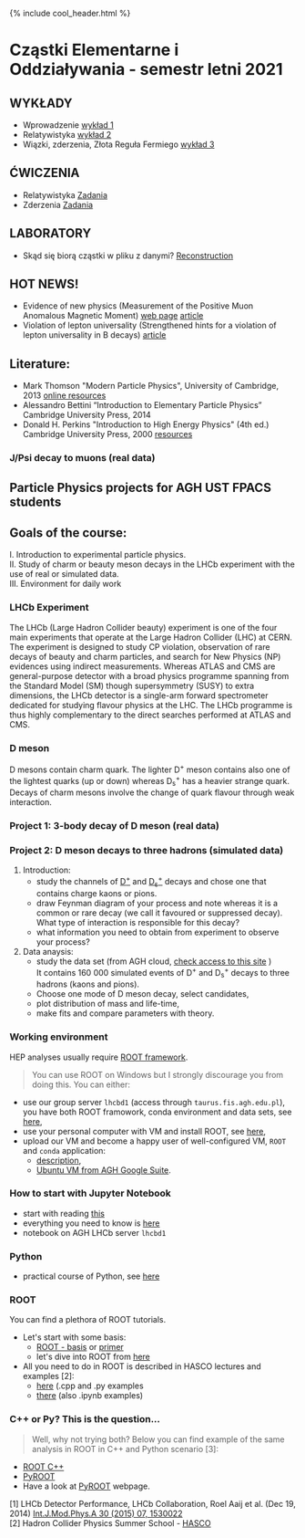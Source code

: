 {% include cool_header.html %}
# Cząstki Elementarne i Oddziaływania - semestr letni 2021
## WYKŁADY
- Wprowadzenie [wykład 1](Files/wyklad_1_Introduction.pdf)
- Relatywistyka [wykład 2](Files/wyklad_2_relatywistyka.pdf)
- Wiązki, zderzenia, Złota Reguła Fermiego [wykład 3](Files/wyklad_3_zderzeniaFGR.pdf)
## ĆWICZENIA
- Relatywistyka [Zadania](Files/Zadania_1.pdf)
- Zderzenia [Zadania](Files/Zadania_2.pdf)
## LABORATORY
- Skąd się biorą cząstki w pliku z danymi? [Reconstruction](Files/LAB_reconstruction.pptx)

## HOT NEWS!
- Evidence of new physics (Measurement of the Positive Muon Anomalous Magnetic Moment) [web page](https://news.fnal.gov/2021/04/first-results-from-fermilabs-muon-g-2-experiment-strengthen-evidence-of-new-physics/) [article](Papers/muong2.pdf)
- Violation of lepton universality (Strengthened hints for a violation of lepton universality in B decays) [article](https://arxiv.org/abs/2103.11769)

## Literature:
- Mark Thomson "Modern Particle Physics", University of Cambridge, 2013 [online resources](https://www.hep.phy.cam.ac.uk/~thomson/MPP/ModernParticlePhysics.html)
- Alessandro Bettini “Introduction to Elementary Particle Physics”  Cambridge University Press, 2014
- Donald H. Perkins "Introduction to High Energy Physics" (4th ed.) Cambridge University Press, 2000 [resources](doi:10.1017/CBO9780511809040)

### J/Psi decay to muons (real data) 


## Particle Physics projects for AGH UST FPACS students
## Goals of the course:
   I. Introduction to experimental particle physics. <br>
   II. Study of charm or beauty meson decays in the LHCb experiment with the use of real or simulated data. <br>
   III. Environment for daily work

### LHCb Experiment 
The LHCb (Large Hadron Collider beauty) experiment is one of the four main experiments that operate at the Large Hadron Collider (LHC) at CERN. The experiment is designed to study CP violation, observation of rare decays of beauty and charm particles, and search for New Physics (NP) evidences using indirect measurements. Whereas ATLAS and CMS are general-purpose detector with a broad physics programme spanning from the Standard Model (SM) though supersymmetry (SUSY) to extra dimensions, the LHCb detector is a single-arm forward spectrometer dedicated for studying flavour physics at the LHC. The LHCb programme is thus highly complementary to the direct searches performed at ATLAS and CMS. 

### D meson
D mesons contain charm quark. The lighter D<sup>+</sup> meson contains also one of the lightest quarks (up or down) whereas D<sub>s</sub><sup>+</sup> has a heavier strange quark. Decays of charm mesons involve the change of quark flavour through weak interaction. 

### Project 1: 3-body decay of D meson (real data)

### Project 2: D meson decays to three hadrons (simulated data)
1. Introduction:
   - study the channels of [D<sup>+</sup>](https://pdglive.lbl.gov/Particle.action?init=0&node=S031&home=MXXX035#decayclump_F) and [D<sub>s</sub><sup>+</sup>](https://pdglive.lbl.gov/Particle.action?init=0&node=S034&home=MXXX040#decayclump_A) decays and chose one that contains charge kaons or pions. 
   - draw Feynman diagram of your process and note whereas it is a common or rare decay (we call it favoured or suppressed decay). What type of interaction is responsible for this decay?
   - what information you need to obtain from experiment to observe your process?
2. Data anaysis:
   - study the data set (from AGH cloud, [check access to this site](https://dysk.agh.edu.pl/s/cQ6wLsdCxRjFpa4) ) <br> 
   It contains 160 000 simulated events of D<sup>+</sup> and D<sub>s</sub><sup>+</sup> decays to three hadrons (kaons and pions). 
   - Choose one mode of D meson decay, select candidates,
   - plot distribution of mass and life-time,
   - make fits and compare parameters with theory.
   

### Working environment 
HEP analyses usually require [ROOT framework](https://root.cern/). 
> You can use ROOT on Windows but I strongly discourage you from doing this. 
> You can either:
- use our group server `lhcbd1` (access through `taurus.fis.agh.edu.pl`), you have both ROOT framowork, conda environment and data sets, see [here](lhcbd1.md),
- use your personal computer with VM and install ROOT, see [here](https://root.cern/install/),
- upload our VM and become a happy user of well-configured VM, `ROOT` and `conda` application:<br>
   - [description](https://indico.fis.agh.edu.pl/event/1/contributions/88/attachments/62/102/Hands-on-WorkEnv.pdf),<br>
   - [Ubuntu VM from AGH Google Suite](https://drive.google.com/file/d/1fCczgh12l2z8Af-JJszyJlv-Tt14365z/view).

### How to start with Jupyter Notebook
- start with reading [this](https://www.dataquest.io/blog/jupyter-notebook-tutorial/)
- everything you need to know is [here](https://hsf-training.github.io/analysis-essentials/python/01basics.html#Jupyter)
- notebook on AGH LHCb server  `lhcbd1`

### Python 
- practical course of Python, see [here](https://hsf-training.github.io/analysis-essentials/python/README.html)

### ROOT 
 You can find a plethora of ROOT tutorials. 
 - Let's start with some basis:
   - [ROOT - basis](https://root.cern.ch/root/htmldoc/guides/primer/ROOTPrimer.html) or [primer](https://root.cern/primer/)
   - let's dive into ROOT from [here](https://root.cern.ch/root/htmldoc/guides/primer/ROOTPrimerLetter.pdf)
 - All you need to do in ROOT is described in HASCO lectures and examples [2]:
   - [here](https://indico.cern.ch/event/704163/contributions/2936719/) (.cpp and .py examples
   - [there](https://indico.cern.ch/event/788195/contributions/3364842/) (also .ipynb examples)
 
### C++ or Py? This is the question...
> Well, why not trying both? Below you can find example of the same analysis in ROOT in C++ and Python scenario [3]:
   - [ROOT C++](Files/Tutorial-ROOT.pdf)
   - [PyROOT](Files/Tutorial-PyROOT_2018.pdf)
- Have a look at [PyROOT](https://root.cern/manual/python/) webpage.


[1] LHCb Detector Performance, LHCb Collaboration, Roel Aaij et al. (Dec 19, 2014) [Int.J.Mod.Phys.A 30 (2015) 07, 1530022](https://arxiv.org/abs/1412.6352) <br>
[2] Hadron Collider Physics Summer School - [HASCO](http://hasco.uni-goettingen.de/)


